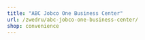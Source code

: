```yaml
---
title: "ABC Jobco One Business Center"
url: /zwedru/abc-jobco-one-business-center/
shop: convenience
---
```

